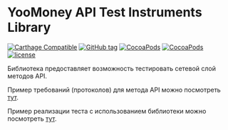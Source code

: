 # YooMoney API Test Instruments Library

[![Carthage Compatible](https://img.shields.io/badge/Carthage-compatible-4BC51D.svg?style=flat)](https://github.com/Carthage/Carthage)
[![GitHub tag](https://img.shields.io/github/tag/yoomoney/test-instruments-api-swift.svg)](https://img.shields.io/github/tag/yoomoney/test-instruments-api-swift.svg)
[![CocoaPods](https://img.shields.io/cocoapods/v/yoomoney/test-instruments-api-swift.svg)](https://img.shields.io/cocoapods/v/yoomoney/test-instruments-api-swift.svg)
[![CocoaPods](https://img.shields.io/cocoapods/at/yoomoney/test-instruments-api-swift.svg)](https://img.shields.io/cocoapods/at/yoomoney/test-instruments-api-swift.svg)
[![license](https://img.shields.io/github/license/yoomoney/test-instruments-api-swift.svg)](https://img.shields.io/github/license/yoomoney/test-instruments-api-swift.svg)

Библиотека предоставляет возможность тестировать сетевой слой методов API.

Пример требований (протоколов) для метода API можно посмотреть [тут](https://github.com/yoomoney/yookassa-payments-api-swift/blob/master/YooKassaPaymentsApi/Source/ApiMethods/PaymentOptions.swift).

Пример реализации теста с использованием библиотеки можно посмотреть [тут](https://github.com/yoomoney/yookassa-payments-api-swift/blob/master/YooKassaPaymentsApiTests/Tests/ApiMethods/PaymentOptions/PaymentOptionsMethodTests.swift).
